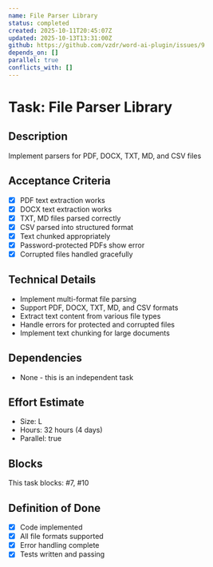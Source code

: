 ```yaml
---
name: File Parser Library
status: completed
created: 2025-10-11T20:45:07Z
updated: 2025-10-13T13:31:00Z
github: https://github.com/vzdr/word-ai-plugin/issues/9
depends_on: []
parallel: true
conflicts_with: []
---
```


# Task: File Parser Library

## Description
Implement parsers for PDF, DOCX, TXT, MD, and CSV files

## Acceptance Criteria
- [x] PDF text extraction works
- [x] DOCX text extraction works
- [x] TXT, MD files parsed correctly
- [x] CSV parsed into structured format
- [x] Text chunked appropriately
- [x] Password-protected PDFs show error
- [x] Corrupted files handled gracefully

## Technical Details
- Implement multi-format file parsing
- Support PDF, DOCX, TXT, MD, and CSV formats
- Extract text content from various file types
- Handle errors for protected and corrupted files
- Implement text chunking for large documents

## Dependencies
- None - this is an independent task

## Effort Estimate
- Size: L
- Hours: 32 hours (4 days)
- Parallel: true

## Blocks
This task blocks: #7, #10

## Definition of Done
- [x] Code implemented
- [x] All file formats supported
- [x] Error handling complete
- [x] Tests written and passing
